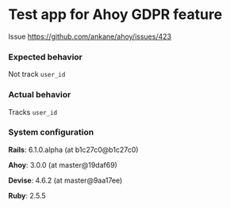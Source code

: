 # Test app for Ahoy GDPR feature
Issue https://github.com/ankane/ahoy/issues/423  

### Expected behavior
Not track `user_id`

### Actual behavior
Tracks `user_id`

### System configuration
**Rails**: 6.1.0.alpha (at b1c27c0@b1c27c0)

**Ahoy**: 3.0.0 (at master@19daf69)

**Devise**: 4.6.2 (at master@9aa17ee)

**Ruby**: 2.5.5

